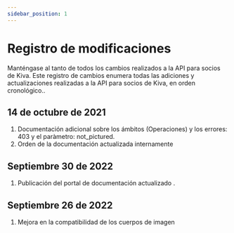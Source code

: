 ```yaml
---
sidebar_position: 1
---
```


# Registro de modificaciones
Manténgase al tanto de todos los cambios realizados a la API para socios de Kiva.
Este registro de cambios enumera todas las adiciones y actualizaciones realizadas a la API para socios de Kiva, en orden cronológico..

## 14 de octubre de 2021
1. Documentación adicional sobre los ámbitos (Operaciones) y los errores: 403 y el paràmetro: not_pictured.
2. Orden de la documentación actualizada internamente

## Septiembre 30 de 2022
1. Publicación del portal de documentación actualizado
. 
## Septiembre 26 de 2022
1. Mejora en la compatibilidad de los cuerpos de imagen
